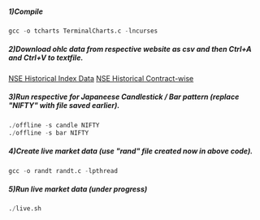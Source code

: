 ##### 1)Compile
```python
gcc -o tcharts TerminalCharts.c -lncurses
```
##### 2)Download ohlc data from respective website as csv and then Ctrl+A and Ctrl+V to textfile.

[NSE Historical Index Data](https://www.nseindia.com/products/content/equities/indices/historical_index_data.htm)
[NSE Historical Contract-wise](https://www.nseindia.com/products/content/derivatives/equities/historical_fo.htm )

##### 3)Run respective for Japaneese Candlestick / Bar pattern (replace "NIFTY" with file saved earlier).
```python
./offline -s candle NIFTY
./offline -s bar NIFTY
```

##### 4)Create live market data (use "rand" file created now in above code).
```python
gcc -o randt randt.c -lpthread
```

##### 5)Run live market data (under progress)
```python
./live.sh
```
